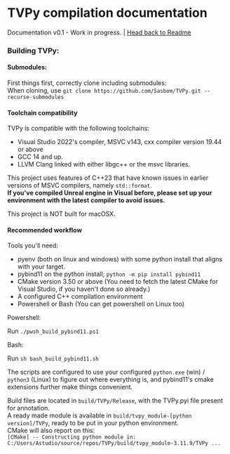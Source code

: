 # TVPy compilation documentation
Documentation v0.1 - Work in progress. | [Head back to Readme](../README.md)

### Building TVPy:

#### Submodules:
First things first, correctly clone including submodules: <br>
When cloning, use `git clone https://github.com/Sasbom/TVPy.git --recurse-submodules`

#### Toolchain compatibility
TVPy is compatible with the following toolchains:

- Visual Studio 2022's compiler, MSVC v143, cxx compiler version 19.44 or above
- GCC 14 and up.
- LLVM Clang linked with either libgc++ or the msvc libraries.

This project uses features of C++23 that have known issues in earlier versions of MSVC compilers, namely `std::format`.
<br>**If you've compiled Unreal engine in Visual before, please set up your environment with the latest compiler to avoid issues.**

This project is NOT built for macOSX.

#### Recommended workflow

Tools you'll need:

- pyenv (both on linux and windows) with some python install that aligns with your target.
- pybind11 on the python install; `python -m pip install pybind11`
- CMake version 3.50 or above (You need to fetch the latest CMake for Visual Studio, if you haven't done so already.)
- A configured C++ compilation environment
- Powershell or Bash (You can get powershell on Linux too)

Powershell:

Run `./pwsh_build_pybind11.ps1`

Bash:

Run `sh bash_build_pybind11.sh`

The scripts are configured to use your configured `python.exe` (win) / `python3` (Linux) to figure out where everything is,
and pybind11's cmake extensions further make things convenient.

Build files are located in `build/TVPy/Release`, with the TVPy.pyi file present for annotation.<br>
A ready made module is available in `build/tvpy_module-[python version]/TVPy`, ready to be put in your python environment.
<br>CMake will also report on this:<br>`[CMake] -- Constructing python module in: C:/Users/Astudio/source/repos/TVPy/build/tvpy_module-3.11.9/TVPy ...`